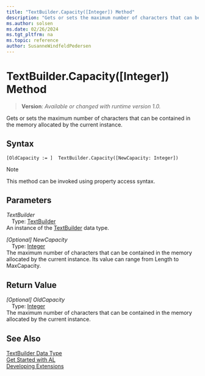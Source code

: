 ```yaml
---
title: "TextBuilder.Capacity([Integer]) Method"
description: "Gets or sets the maximum number of characters that can be contained in the memory allocated by the current instance."
ms.author: solsen
ms.date: 02/26/2024
ms.tgt_pltfrm: na
ms.topic: reference
author: SusanneWindfeldPedersen
---
```

[//]: # (START>DO_NOT_EDIT)
[//]: # (IMPORTANT:Do not edit any of the content between here and the END>DO_NOT_EDIT.)
[//]: # (Any modifications should be made in the .xml files in the ModernDev repo.)
# TextBuilder.Capacity([Integer]) Method
> **Version**: _Available or changed with runtime version 1.0._

Gets or sets the maximum number of characters that can be contained in the memory allocated by the current instance.


## Syntax
```AL
[OldCapacity := ]  TextBuilder.Capacity([NewCapacity: Integer])
```
> [!NOTE]
> This method can be invoked using property access syntax.
## Parameters
*TextBuilder*  
&emsp;Type: [TextBuilder](textbuilder-data-type.md)  
An instance of the [TextBuilder](textbuilder-data-type.md) data type.  

*[Optional] NewCapacity*  
&emsp;Type: [Integer](../integer/integer-data-type.md)  
The maximum number of characters that can be contained in the memory allocated by the current instance. Its value can range from Length to MaxCapacity.  


## Return Value
*[Optional] OldCapacity*  
&emsp;Type: [Integer](../integer/integer-data-type.md)  
The maximum number of characters that can be contained in the memory allocated by the current instance.


[//]: # (IMPORTANT: END>DO_NOT_EDIT)
## See Also
[TextBuilder Data Type](textbuilder-data-type.md)  
[Get Started with AL](../../devenv-get-started.md)  
[Developing Extensions](../../devenv-dev-overview.md)